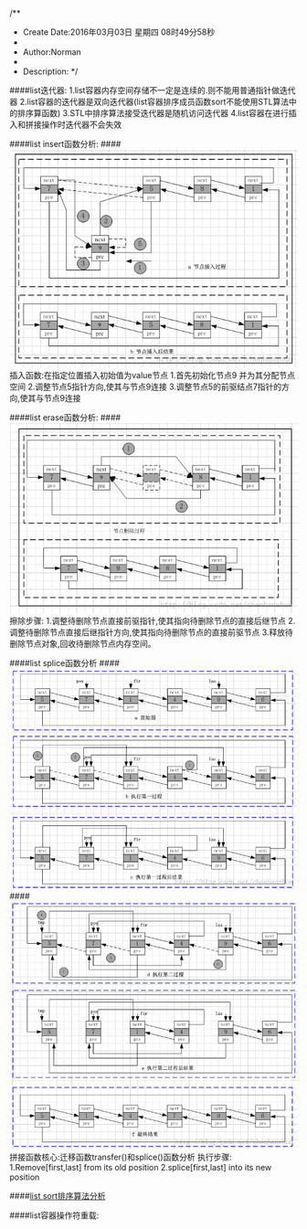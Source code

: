 /**
* Create Date:2016年03月03日 星期四 08时49分58秒
* 
* Author:Norman
* 
* Description: 
*/

####list迭代器:
    1.list容器内存空间存储不一定是连续的.则不能用普通指针做迭代器
    2.list容器的迭代器是双向迭代器(list容器排序成员函数sort不能使用STL算法中的排序算函数)
    3.STL中排序算法接受迭代器是随机访问迭代器
    4.list容器在进行插入和拼接操作时迭代器不会失效

####list insert函数分析:
####![](./image/list_insert.png)
    插入函数:在指定位置插入初始值为value节点
    1.首先初始化节点9 并为其分配节点空间
    2.调整节点5指针方向,使其与节点9连接
    3.调整节点5的前驱结点7指针的方向,使其与节点9连接

####list erase函数分析:
####![](./image/list_erase.png)
    擦除步骤:
        1.调整待删除节点直接前驱指针,使其指向待删除节点的直接后继节点
        2.调整待删除节点直接后继指针方向,使其指向待删除节点的直接前驱节点
        3.释放待删除节点对象,回收待删除节点内存空间。

####list splice函数分析
####![](./image/list_remove.png)
####![](./image/list_splice.png)
    拼接函数核心:迁移函数transfer()和splice()函数分析
    执行步骤:
        1.Remove[first,last] from its old position
        2.splice[first,last] into its new position

####[list sort排序算法分析](./list_sort.md)


####list容器操作符重载:

